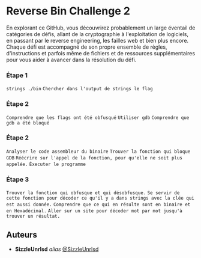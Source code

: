 # Reverse Bin Challenge 2

En explorant ce GitHub, vous découvrirez probablement un large éventail de catégories de défis, allant de la cryptographie à l'exploitation de logiciels, en passant par le reverse engineering, les failles web et bien plus encore. Chaque défi est accompagné de son propre ensemble de règles, d'instructions et parfois même de fichiers et de ressources supplémentaires pour vous aider à avancer dans la résolution du défi.

### Étape 1

``strings ./bin``
``Chercher dans l'output de strings le flag``

### Étape 2

``Comprendre que les flags ont été obfusqué``
``Utiliser gdb``
``Comprendre que gdb a été bloqué``

### Étape 2

``Analyser le code assembleur du binaire``
``Trouver la fonction qui bloque GDB``
``Réécrire sur l'appel de la fonction, pour qu'elle ne soit plus appelée.``
``Éxecuter le programme``

### Étape 3

``Trouver la fonction qui obfusque et qui désobfusque.``
``Se servir de cette fonction pour décoder ce qu'il y a dans strings avec la clée qui est aussi donnée.``
``Comprendre que ce qui en résulte sont en binaire et en Hexadécimal.``
``Aller sur un site pour décoder mot par mot jusqu'à trouver un résultat.``


## Auteurs
* **SizzleUnrlsd** _alias_ [@SizzleUnrlsd](https://github.com/SizzleUnrlsd)

